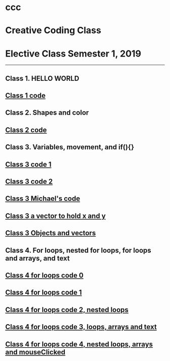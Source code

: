 # ccc
# Creative Coding Class
# Elective Class Semester 1, 2019
***
## Class 1. HELLO WORLD

## <a href="https://editor.p5js.org/gregk/sketches/JCyEj_Pd6" target="_blank">Class 1 code</a> 


## Class 2. Shapes and color

## <a href="https://editor.p5js.org/gregk/sketches/S1xc8mtYr" target="_blank">Class 2 code</a>

## Class 3. Variables, movement, and if(){}

## <a href="https://editor.p5js.org/gregk/sketches/59OqZp8GT" target="_blank">Class 3 code 1</a>

## <a href="https://editor.p5js.org/gregk/sketches/SIMYwjI2y" target="_blank">Class 3 code 2</a>

## <a href="https://editor.p5js.org/gregk/sketches/OeOTVNPZw" target="_blank">Class 3 Michael's code</a>


## <a href="https://editor.p5js.org/gregk/sketches/rkgSXS0u0" target="_blank">Class 3 a vector to hold x and y</a>

## <a href="https://editor.p5js.org/greggelong/sketches/y-b_laC-B" target="_blank">Class 3 Objects and vectors</a>

## Class 4. For loops, nested for loops, for loops and arrays, and text

## <a href="https://editor.p5js.org/greggelong/sketches/16FuDOm37" target="_blank">Class 4 for loops code 0</a>

## <a href="https://editor.p5js.org/greggelong/sketches/1AfVJDOlx" target="_blank">Class 4 for loops code 1</a>

## <a href="https://editor.p5js.org/greggelong/sketches/z9BeFbcg9" target="_blank">Class 4 for loops code 2, nested loops</a>

## <a href="https://editor.p5js.org/greggelong/sketches/77ZhrwGrl" target="_blank">Class 4 for loops code 3, loops, arrays and text</a>

## <a href="https://editor.p5js.org/greggelong/sketches/4ZsSykWTb" target="_blank">Class 4 for loops code 4, nested loops, arrays and mouseClicked</a>
